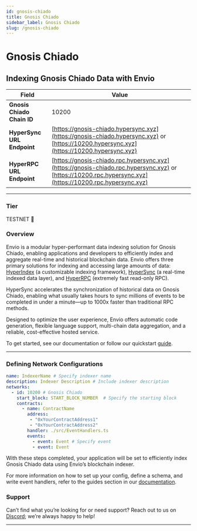 ```yaml
---
id: gnosis-chiado
title: Gnosis Chiado
sidebar_label: Gnosis Chiado
slug: /gnosis-chiado
---
```


# Gnosis Chiado

## Indexing Gnosis Chiado Data with Envio

| **Field**                     | **Value**                                                                                          |
|-------------------------------|----------------------------------------------------------------------------------------------------|
| **Gnosis Chiado Chain ID**     | 10200                                                                                            |
| **HyperSync URL Endpoint**    | [https://gnosis-chiado.hypersync.xyz](https://gnosis-chiado.hypersync.xyz) or [https://10200.hypersync.xyz](https://10200.hypersync.xyz) |
| **HyperRPC URL Endpoint**     | [https://gnosis-chiado.rpc.hypersync.xyz](https://gnosis-chiado.rpc.hypersync.xyz) or [https://10200.rpc.hypersync.xyz](https://10200.rpc.hypersync.xyz) |

---

### Tier

TESTNET 🎒

### Overview

Envio is a modular hyper-performant data indexing solution for Gnosis Chiado, enabling applications and developers to efficiently index and aggregate real-time and historical blockchain data. Envio offers three primary solutions for indexing and accessing large amounts of data: [HyperIndex](/docs/HyperIndex/overview) (a customizable indexing framework), [HyperSync](/docs/HyperSync/overview) (a real-time indexed data layer), and [HyperRPC](/docs/HyperRPC/overview-hyperrpc) (extremely fast read-only RPC).

HyperSync accelerates the synchronization of historical data on Gnosis Chiado, enabling what usually takes hours to sync millions of events to be completed in under a minute—up to 1000x faster than traditional RPC methods.

Designed to optimize the user experience, Envio offers automatic code generation, flexible language support, multi-chain data aggregation, and a reliable, cost-effective hosted service.

To get started, see our documentation or follow our quickstart [guide](/docs/HyperIndex/contract-import).

---

### Defining Network Configurations

```yaml
name: IndexerName # Specify indexer name
description: Indexer Description # Include indexer description
networks:
  - id: 10200 # Gnosis Chiado  
    start_block: START_BLOCK_NUMBER  # Specify the starting block
    contracts:
      - name: ContractName
        address:
         - "0xYourContractAddress1"
         - "0xYourContractAddress2"
        handler: ./src/EventHandlers.ts
        events:
          - event: Event # Specify event
          - event: Event
```

With these steps completed, your application will be set to efficiently index Gnosis Chiado data using Envio’s blockchain indexer.

For more information on how to set up your config, define a schema, and write event handlers, refer to the guides section in our [documentation](/docs/HyperIndex/configuration-file).

### Support

Can’t find what you’re looking for or need support? Reach out to us on [Discord](https://discord.com/invite/Q9qt8gZ2fX); we’re always happy to help!

---
